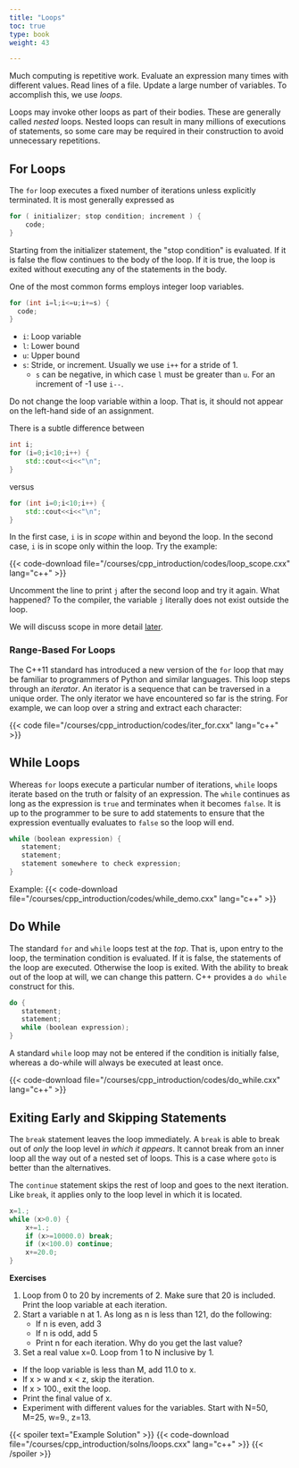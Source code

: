 ```yaml
---
title: "Loops"
toc: true
type: book
weight: 43

---
```


Much computing is repetitive work.  Evaluate an expression many times with different values.  Read lines of a file.  Update a large number of variables.  To accomplish this, we use _loops_.

Loops may invoke other loops as part of their bodies.  These are generally called _nested_ loops.  Nested loops can result in many millions of executions of statements, so some care may be required in their construction to avoid unnecessary repetitions.

## For Loops

The `for` loop executes a fixed number of iterations unless explicitly terminated.
It is most generally expressed as
```c++
for ( initializer; stop condition; increment ) {
    code;
}
```
Starting from the initializer statement, the "stop condition" is evaluated.  If it is false the flow continues to the body of the loop.  If it is true, the loop is exited without executing any of the statements in the body.

One of the most common forms employs integer loop variables.
```c++
for (int i=l;i<=u;i+=s) {
  code;
}
```
* `i`: Loop variable
* `l`: Lower bound
* `u`: Upper bound
* `s`: Stride, or increment.  Usually we use `i++` for a stride of 1.
     * `s` can be negative, in which case `l` must be greater than `u`. For an increment of -1 use `i--`.

Do not change the loop variable within a loop.  That is, it should not appear on the left-hand side of an assignment.

There is a subtle difference between
```c++
int i;
for (i=0;i<10;i++) {
    std::cout<<i<<"\n";
}
```
versus
```c++
for (int i=0;i<10;i++) {
    std::cout<<i<<"\n";
}
```
In the first case, `i` is in _scope_ within and beyond the loop.  In the second case, `i` is in scope only within the loop.  Try the example:

{{< code-download file="/courses/cpp_introduction/codes/loop_scope.cxx" lang="c++" >}}

Uncomment the line to print `j` after the second loop and try it again.  What happened?  To the compiler, the variable `j` literally does not exist outside the loop.

We will discuss scope in more detail [later](/courses/cpp_introduction/scope).

### Range-Based For Loops

The C++11 standard has introduced a new version of the `for` loop that may be familiar to programmers of Python and similar languages.  This loop steps through an _iterator_.  An iterator is a sequence that can be traversed in a unique order.  The only iterator we have encountered so far is the string.  For example, we can loop over a string and extract each character:

{{< code file="/courses/cpp_introduction/codes/iter_for.cxx" lang="c++" >}}

## While Loops

Whereas `for` loops execute a particular number of iterations, `while` loops iterate based on the truth or falsity of an expression.  The `while` continues as long as the expression is `true` and terminates when it becomes `false`. It is up to the programmer to be sure to add statements to ensure that the expression eventually evaluates to `false` so the loop will end.
```c++
while (boolean expression) {
   statement;
   statement;
   statement somewhere to check expression;
}
```

Example:
{{< code-download file="/courses/cpp_introduction/codes/while_demo.cxx" lang="c++" >}}

## Do While

The standard `for` and `while` loops test at the _top_.  That is, upon entry to the loop, the termination condition is evaluated.  If it is false, the statements of the loop are executed.  Otherwise the loop is exited.
With the ability to break out of the loop at will, we can change this pattern.
C++ provides a `do while` construct for this.

```c++
do {
   statement;
   statement;
   while (boolean expression);
}
```
A standard `while` loop may not be entered if the condition is initially false, whereas a do-while will always be executed at least once.

{{< code-download file="/courses/cpp_introduction/codes/do_while.cxx" lang="c++" >}}

## Exiting Early and Skipping Statements

The `break` statement leaves the loop immediately.
A `break` is able to break out of _only_ the loop level _in which it appears_.  It cannot break from an inner loop all the way out of a nested set of loops.  This is a case where `goto` is better than the alternatives.

The `continue` statement skips the rest of loop and goes to the next iteration. Like `break`, it applies only to the loop level in which it is located.

```c++
x=1.;
while (x>0.0) {
    x+=1.;
    if (x>=10000.0) break;
    if (x<100.0) continue;
    x+=20.0;
}
```

**Exercises**

1. Loop from 0 to 20 by increments of 2.  Make sure that 20 is included.  Print the loop variable at each iteration.
2. Start a variable n at 1.  As long as n is less than 121, do the following:
    * If n is even, add 3
    * If n is odd, add 5
    * Print n for each iteration.  Why do you get the last value?
3. Set a real value x=0. Loop from 1 to N inclusive by 1.
  * If the loop variable is less than M, add 11.0 to x.
  * If x > w and x < z, skip the iteration.
  * If x > 100., exit the loop.
  * Print the final value of x.
  * Experiment with different values for the variables.  Start with N=50, M=25, w=9., z=13.

{{< spoiler text="Example Solution" >}}
{{< code-download file="/courses/cpp_introduction/solns/loops.cxx" lang="c++" >}}
{{< /spoiler >}}


